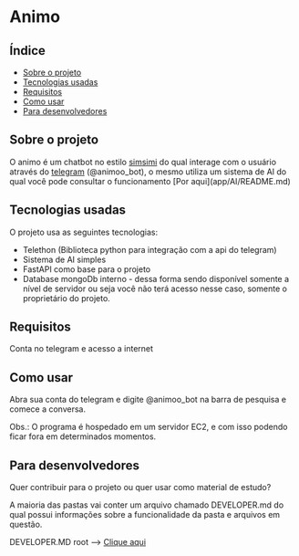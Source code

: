 <h1>Animo</h1>

## Índice
* [Sobre o projeto](#sobre-o-projeto) 
* [Tecnologias usadas](#tecnologias-usadas)
* [Requisitos](#requisitos)
* [Como usar](#como-usar)
* [Para desenvolvedores](#para-desenvolvedores)


## Sobre o projeto
<P>O animo é um chatbot no estilo <a href="https://simsimi.com/">simsimi</a> do qual interage com o usuário através do <a href="https://t.me/animoo_bot">telegram</a> (@animoo_bot), o mesmo utiliza um sistema de AI do qual você pode consultar o funcionamento [Por aqui](app/AI/README.md)
</p>


## Tecnologias usadas
O projeto usa as seguintes tecnologias:
* Telethon (Biblioteca python para integração com a api do telegram)
* Sistema de AI simples
* FastAPI como base para o projeto
* Database mongoDb interno - dessa forma sendo disponível somente a nível de servidor ou seja você não terá acesso nesse caso, somente o proprietário do projeto.


## Requisitos
Conta no telegram e acesso a internet



## Como usar
Abra sua conta do telegram e digite @animoo_bot na barra de pesquisa e comece a conversa.

<bold>Obs.:</bold> O programa é hospedado em um servidor EC2, e com isso podendo ficar fora em determinados momentos.

## Para desenvolvedores
Quer contribuir para o projeto ou quer usar como material de estudo?

A maioria das pastas vai conter um arquivo chamado DEVELOPER.md do qual possui informações sobre a funcionalidade da pasta e arquivos em questão.

DEVELOPER.MD root --> [Clique aqui](app/DEVELOPER.md)




